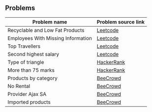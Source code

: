 ## Problems

|        Problem name        |        Problem source link             |
|----------------------------|----------------------------------------|
|Recyclable and Low Fat Products|[Leetcode](https://leetcode.com/problems/recyclable-and-low-fat-products/description)|
|Employees With Missing Information|[Leetcode](https://leetcode.com/problems/employees-with-missing-information/description/)|
|Top Travellers|[Leetcode](https://leetcode.com/problems/top-travellers/description/)|
|Second highest salary|[Leetcode](https://leetcode.com/problems/second-highest-salary/description/)|
|Type of triangle|[HackerRank](https://www.hackerrank.com/challenges/what-type-of-triangle/problem?isFullScreen=true)|
|More than 75 marks|[HackerRank](https://www.hackerrank.com/challenges/more-than-75-marks/problem?isFullScreen=true)|
|Products by category|[BeeCrowd](https://judge.beecrowd.com/en/problems/view/2609)|
|No Rental|[BeeCrowd](https://judge.beecrowd.com/en/problems/view/2616)|
|Provider Ajax SA|[BeeCrowd](https://judge.beecrowd.com/en/problems/view/2617)|
|Imported products|[BeeCrowd](https://judge.beecrowd.com/en/problems/view/2618)|